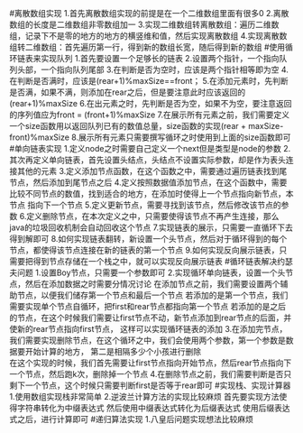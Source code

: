 #离散数组实现
    1.首先离散数组实现的前提是在一个二维数组里面有很多0
    2.离散数组的长度是二维数组非零数组加一
    3.实现二维数组转离散数组：遍历二维数组，记录下不是零的地方的地方的横竖维和值，然后实现离散数组
    4.实现离散数组转二维数组：首先遍历第一行，得到新的数组长宽，随后得到新的数组
#使用循环链表来实现队列
    1.首先要设置一个足够长的链表
    2.设置两个指针，一个指向队列头部，一个指向队列尾部
    3.在判断是否为空时，应该是两个指针相等即为空
    4.在判断是否满时，应该是(rear+1)%maxSize==front；
    5.在添加元素时，先判断是否满，如果不满，则添加在rear之后，但是要注意此时应该返回的(rear+1)%maxSize
    6.在出元素之时，先判断是否为空，如果不为空，要注意返回的序列值应为front = (front+1)%maxSize
    7.在展示所有元素之前，我们需要定义一个size函数用以返回队列已有的数值总量，size函数的实现(rear + maxSize-front)%maxSize
    8.展示所有元素只需要撰写循环之时使用到上面的size函数即可
#单向链表实现
    1.定义node之时需要自己定义一个next但是类型是node的参数
    2.其次再定义单向链表，首先设置头结点，头结点不设置实际参数，却是作为表头连接其他的元素
    3.定义添加节点函数，在这个函数之中，需要通过遍历链表找到尾节点，然后添加到尾节点之后
    4.定义按照数据值添加节点，在这个函数中，需要比较不同节点的数值，找到适合的地方，在添加时使得上一个节点指向新节点，本节点
    指向下一个节点
    5.定义更新节点，需要寻找到该节点，然后修改该节点的参数
    6.定义删除节点，在本次定义之中，只需要使得该节点不再产生连接，那么java的垃圾回收机制会自动回收这个节点
    7.实现链表的展示，只需要一直循环下去得到解即可
    8.如何实现链表翻转，新设置一个头节点，然后对于循环得到的每个节点，都使得该节点连接在新的链表的第一个节点
    9.如何实现反向展示链表，只需要把得到节点存储在一个栈之中，就可以实现反向展示链表
#循环链表解决约瑟夫问题
    1.设置Boy节点，只需要一个参数即可
    2.实现循环单向链表，设置一个头节点，然后在添加数据之时需要分情况讨论
    在添加节点之前，我们需要设置两个辅助节点，以便我们储存第一个节点和最后一个节点
    若添加的是第一个节点，我们需要实现单个节点自循环，把first和rear节点都指向第一个节点
    若添加的是之后的节点，在这个时候我们需要让first节点不动，新节点添加到rear节点的后面，并使新的rear节点指向first节点，
    这样可以实现循环链表的添加
    3.在添加完节点，我们需要实现删除节点，在这个循环之中，我们会使用两个参数，第一个参数是数据要开始计算的地方，
    第二是相隔多少个小孩进行删除    
    在这个实现的时候，我们首先需要让first节点指向开始节点，然后rear节点指向下一个节点，然后跑k次，删除掉一个节点
    4.在删除节点之前，我们需要判断是否只剩下一个节点，这个时候只需要判断first是否等于rear即可
#实现栈、实现计算器
    1.使用数组实现栈非常简单
    2.逆波兰计算方法的实现比较麻烦
        首先要实现方法使得字符串转化为中缀表达式
        然后使用中缀表达式转化为后缀表达式
        使用后缀表达式之后，进行计算即可
#递归算法实现
    1.八皇后问题实现想法比较麻烦